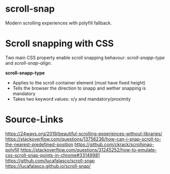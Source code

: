 # scroll-snap

Modern scrolling experiences with polyfill fallback.

# Scroll snapping with CSS

Two main CSS property enable scroll snapping behavour: _scroll-snapp-type_ and _scroll-snap-align_.

**scroll-snapp-type**

- Applies to the scroll container element (must have fixed height)
- Tells the browser the direction to snapp and wether snapping is mandatory
- Takes two keyword values: x/y and mandatory/proximity

# Source-Links

https://24ways.org/2019/beautiful-scrolling-experiences-without-libraries/
https://stackoverflow.com/questions/13756236/how-can-i-snap-scroll-to-the-nearest-predefined-position
https://github.com/ckrack/scrollsnap-polyfill
https://stackoverflow.com/questions/31245252/how-to-emulate-css-scroll-snap-points-in-chrome#33149981
https://github.com/lucafalasco/scroll-snap
https://lucafalasco.github.io/scroll-snap/
